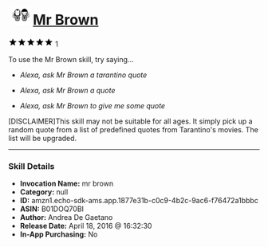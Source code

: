 # &nbsp;<img src="skill_icon" alt="Mr Brown icon" width="36"> [Mr Brown](http://alexa.amazon.com/#skills/amzn1.echo-sdk-ams.app.1877e31b-c0c9-4b2c-9ac6-f76472a1bbbc)
![5 stars](../../images/ic_star_black_18dp_1x.png)![5 stars](../../images/ic_star_black_18dp_1x.png)![5 stars](../../images/ic_star_black_18dp_1x.png)![5 stars](../../images/ic_star_black_18dp_1x.png)![5 stars](../../images/ic_star_black_18dp_1x.png) 1

To use the Mr Brown skill, try saying...

* *Alexa, ask Mr Brown a tarantino quote*

* *Alexa, ask Mr Brown a quote*

* *Alexa, ask Mr Brown to give me some quote*

[DISCLAIMER]This skill may not be suitable for all ages.
It simply pick up a random quote from a list of predefined quotes from Tarantino's movies.
The list will be upgraded.

***

### Skill Details

* **Invocation Name:** mr brown
* **Category:** null
* **ID:** amzn1.echo-sdk-ams.app.1877e31b-c0c9-4b2c-9ac6-f76472a1bbbc
* **ASIN:** B01DOQ70BI
* **Author:** Andrea De Gaetano
* **Release Date:** April 18, 2016 @ 16:32:30
* **In-App Purchasing:** No
